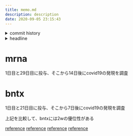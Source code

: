 ```yaml
---
title: memo.md
description: description
date: 2020-09-05 23:15:43
---
```

<!-- history area start -->
<details><summary>commit history</summary><div><ol>

</ol></div></details>
<!-- history area end -->
<!-- toc area start -->
<details><summary>headline</summary><div>
<!-- START doctoc generated TOC please keep comment here to allow auto update -->
<!-- DON'T EDIT THIS SECTION, INSTEAD RE-RUN doctoc TO UPDATE -->


- [mrna](#mrna)
- [bntx](#bntx)

<!-- END doctoc generated TOC please keep comment here to allow auto update -->

</div></details>

<!-- toc area end -->
# mrna
1日目と29日目に投与、そこから14日後にcovid19の発現を調査

# bntx
1日目と21日目に投与、そこから7日後にcovid19の発現を調査

上記を比較して、bntxには2wの優位性がある

[reference](https://seekingalpha.com/article/4372162-who-is-ahead-in-covidminus-19-vaccine-race)
[reference](https://investors.modernatx.com/news-releases)
[reference](https://www.pfizer.com/news)
[reference](https://blog.goo.ne.jp/imssr_media_2015/e/e55c2a6324338cee0992d96de408be2f)

